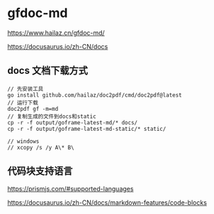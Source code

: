 # gfdoc-md

https://www.hailaz.cn/gfdoc-md/

<https://docusaurus.io/zh-CN/docs>

## docs 文档下载方式

```shell
// 先安装工具
go install github.com/hailaz/doc2pdf/cmd/doc2pdf@latest
// 运行下载
doc2pdf gf -m=md
// 复制生成的文件到docs和static
cp -r -f output/goframe-latest-md/* docs/
cp -r -f output/goframe-latest-md-static/* static/

// windows
// xcopy /s /y A\* B\

```

## 代码块支持语言

https://prismjs.com/#supported-languages

https://docusaurus.io/zh-CN/docs/markdown-features/code-blocks